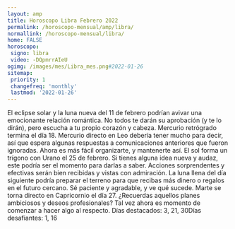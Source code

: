 ```yaml
---
layout: amp
title: Horoscopo Libra Febrero 2022 
permalink: /horoscopo-mensual/amp/libra/
normallink: /horoscopo-mensual/libra/
home: FALSE
horoscopo:
 signo: libra
 video: -DQpmrrAIeU
ogimg: /images/mes/Libra_mes.png#2022-01-26
sitemap:
 priority: 1
 changefreq: 'monthly'
 lastmod: '2022-01-26'
---
```



El eclipse solar y la luna nueva del 11 de febrero podrían avivar una emocionante relación romántica. No todos te darán su aprobación (y te lo dirán), pero escucha a tu propio corazón y cabeza. Mercurio retrógrado termina el día 18. Mercurio directo en Leo debería tener mucho para decir, así que espera algunas respuestas a comunicaciones anteriores que fueron ignoradas. Ahora es más fácil organizarte, y mantenerte así. El sol forma un trígono con Urano el 25 de febrero. Si tienes alguna idea nueva y audaz, este podría ser el momento para darlas a saber. Acciones sorprendentes y efectivas serán bien recibidas y vistas con admiración. La luna llena del día siguiente podría preparar el terreno para que recibas más dinero o regalos en el futuro cercano. Sé paciente y agradable, y ve qué sucede. Marte se torna directo en Capricornio el día 27. ¿Recuerdas aquellos planes ambiciosos y deseos profesionales? Tal vez ahora es momento de comenzar a hacer algo al respecto. Días destacados: 3, 21, 30Días desafiantes: 1, 16</div>